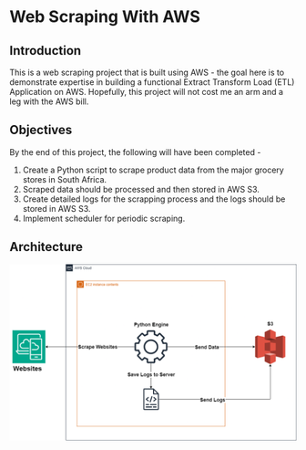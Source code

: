 # Web Scraping With AWS

## Introduction
This is a web scraping project that is built using AWS - the goal here is to demonstrate expertise in building a functional Extract Transform Load (ETL) Application on AWS. Hopefully, this project will not cost me an arm and a leg with the AWS bill. 

## Objectives
By the end of this project, the following will have been completed -
1. Create a Python script to scrape product data from the major grocery stores in South Africa. 
2. Scraped data should be processed and then stored in AWS S3.
3. Create detailed logs for the scrapping process and the logs should be stored in AWS S3.
4. Implement scheduler for periodic scraping. 

## Architecture
![Architecture of the web scraping project.](assets/images/woolworths_scrape-AWS.drawio.png)


